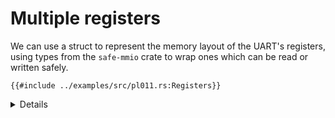 # Multiple registers

We can use a struct to represent the memory layout of the UART's registers,
using types from the `safe-mmio` crate to wrap ones which can be read or written
safely.

<!-- mdbook-xgettext: skip -->

```rust,editable,compile_fail
{{#include ../examples/src/pl011.rs:Registers}}
```

<details>

- [`#[repr(C)]`](https://doc.rust-lang.org/reference/type-layout.html#the-c-representation)
  tells the compiler to lay the struct fields out in order, following the same
  rules as C. This is necessary for our struct to have a predictable layout, as
  default Rust representation allows the compiler to (among other things)
  reorder fields however it sees fit.
- There are a number of different crates providing safe abstractions around MMIO
  operations; we recommend the `safe-mmio` crate.
- The difference between `ReadPure` or `ReadOnly` (and likewise between
  `ReadPureWrite` and `ReadWrite`) is whether reading a register can have
  side-effects which change the state of the device. E.g. reading the data
  register pops a byte from the receive FIFO. `ReadPure` means that reads have
  no side-effects, they are purely reading data.

</details>
